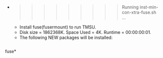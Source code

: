 * >>>>>>>>> Running inst-min-con-xtra-fuse.sh ...
  * Install fuse(fusermount) to run TMSU.
  * Disk size = 1862368K. Space Used = 4K. Runtime = 00:00:00:01.
  * The following NEW packages will be installed:
  ```bash
fuse*
  ```
